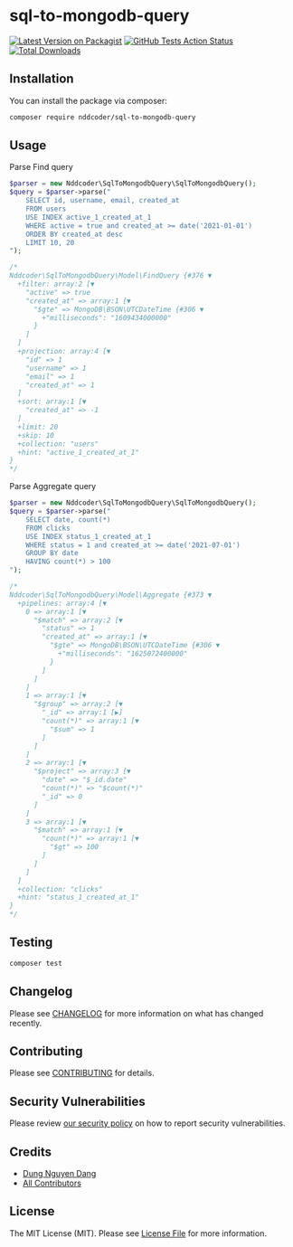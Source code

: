 # sql-to-mongodb-query

[![Latest Version on Packagist](https://img.shields.io/packagist/v/nddcoder/sql-to-mongodb-query.svg?style=flat-square)](https://packagist.org/packages/nddcoder/sql-to-mongodb-query)
[![GitHub Tests Action Status](https://img.shields.io/github/workflow/status/dangdungcntt/sql-to-mongodb-query/run-tests?label=tests)](https://github.com/nddcoder/sql-to-mongodb-query/actions?query=workflow%3Arun-tests+branch%3Amaster)
[![Total Downloads](https://img.shields.io/packagist/dt/nddcoder/sql-to-mongodb-query.svg?style=flat-square)](https://packagist.org/packages/nddcoder/sql-to-mongodb-query)

## Installation

You can install the package via composer:

```bash
composer require nddcoder/sql-to-mongodb-query
```

## Usage

Parse Find query

```php
$parser = new Nddcoder\SqlToMongodbQuery\SqlToMongodbQuery();
$query = $parser->parse("
    SELECT id, username, email, created_at 
    FROM users
    USE INDEX active_1_created_at_1
    WHERE active = true and created_at >= date('2021-01-01') 
    ORDER BY created_at desc 
    LIMIT 10, 20
");

/*
Nddcoder\SqlToMongodbQuery\Model\FindQuery {#376 ▼
  +filter: array:2 [▼
    "active" => true
    "created_at" => array:1 [▼
      "$gte" => MongoDB\BSON\UTCDateTime {#306 ▼
        +"milliseconds": "1609434000000"
      }
    ]
  ]
  +projection: array:4 [▼
    "id" => 1
    "username" => 1
    "email" => 1
    "created_at" => 1
  ]
  +sort: array:1 [▼
    "created_at" => -1
  ]
  +limit: 20
  +skip: 10
  +collection: "users"
  +hint: "active_1_created_at_1"
}
*/
```

Parse Aggregate query

```php
$parser = new Nddcoder\SqlToMongodbQuery\SqlToMongodbQuery();
$query = $parser->parse("
    SELECT date, count(*)
    FROM clicks
    USE INDEX status_1_created_at_1
    WHERE status = 1 and created_at >= date('2021-07-01') 
    GROUP BY date
    HAVING count(*) > 100
");

/*
Nddcoder\SqlToMongodbQuery\Model\Aggregate {#373 ▼
  +pipelines: array:4 [▼
    0 => array:1 [▼
      "$match" => array:2 [▼
        "status" => 1
        "created_at" => array:1 [▼
          "$gte" => MongoDB\BSON\UTCDateTime {#306 ▼
            +"milliseconds": "1625072400000"
          }
        ]
      ]
    ]
    1 => array:1 [▼
      "$group" => array:2 [▼
        "_id" => array:1 [▶]
        "count(*)" => array:1 [▼
          "$sum" => 1
        ]
      ]
    ]
    2 => array:1 [▼
      "$project" => array:3 [▼
        "date" => "$_id.date"
        "count(*)" => "$count(*)"
        "_id" => 0
      ]
    ]
    3 => array:1 [▼
      "$match" => array:1 [▼
        "count(*)" => array:1 [▼
          "$gt" => 100
        ]
      ]
    ]
  ]
  +collection: "clicks"
  +hint: "status_1_created_at_1"
}
*/
```

## Testing

``` bash
composer test
```

## Changelog

Please see [CHANGELOG](CHANGELOG.md) for more information on what has changed recently.

## Contributing

Please see [CONTRIBUTING](.github/CONTRIBUTING.md) for details.

## Security Vulnerabilities

Please review [our security policy](../../security/policy) on how to report security vulnerabilities.

## Credits

- [Dung Nguyen Dang](https://github.com/dangdungcntt)
- [All Contributors](../../contributors)

## License

The MIT License (MIT). Please see [License File](LICENSE.md) for more information.

